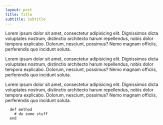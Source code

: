 ```yaml
---
layout: post
title: Title
subtitle: Subtitle
---
```



Lorem ipsum dolor sit amet, consectetur adipisicing elit. Dignissimos dicta voluptates nostrum, distinctio architecto harum repellendus, nobis dolor tempora explicabo. Dolorum, nesciunt, possimus? Nemo magnam officiis, perferendis quo incidunt soluta.

Lorem ipsum dolor sit amet, consectetur adipisicing elit. Dignissimos dicta voluptates nostrum, distinctio architecto harum repellendus, nobis dolor tempora explicabo. Dolorum, nesciunt, possimus? Nemo magnam officiis, perferendis quo incidunt soluta.

Lorem ipsum dolor sit amet, consectetur adipisicing elit. Dignissimos dicta voluptates nostrum, distinctio architecto harum repellendus, nobis dolor tempora explicabo. Dolorum, nesciunt, possimus? Nemo magnam officiis, perferendis quo incidunt soluta.

````
  def method
    # do some stuff
  end
````
